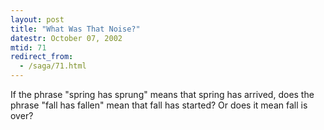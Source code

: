```yaml
---
layout: post
title: "What Was That Noise?"
datestr: October 07, 2002
mtid: 71
redirect_from:
  - /saga/71.html
---
```


If the phrase &quot;spring has sprung&quot; means that spring has arrived,
does the phrase &quot;fall has fallen&quot; mean that fall has started? Or does
it mean fall is over?


